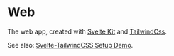 # Web

The web app, created with [Svelte Kit](https://kit.svelte.dev/) and [TailwindCss](https://tailwindcss.com/).

See also: [Svelte-TailwindCSS Setup Demo](https://github.com/CuriousCorrelation/svelte-tailwindcss-setup-demo).
